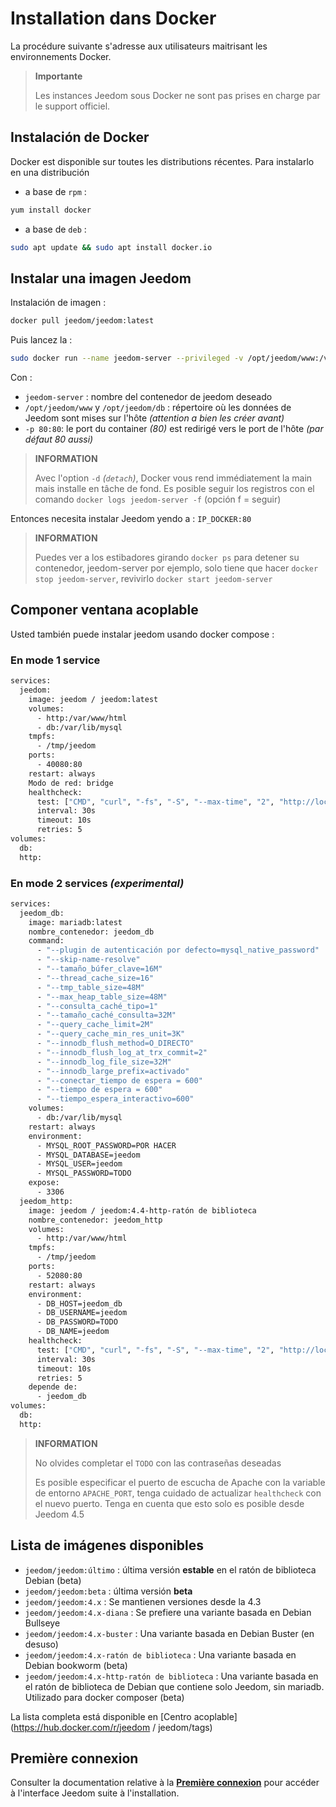 # Installation dans Docker

La procédure suivante s'adresse aux utilisateurs maitrisant les environnements Docker.

>**Importante**
>
>Les instances Jeedom sous Docker ne sont pas prises en charge par le support officiel.

## Instalación de Docker

Docker est disponible sur toutes les distributions récentes.
Para instalarlo en una distribución

- a base de ``rpm`` :
````sh
yum install docker
````

- a base de ``deb`` :
````sh
sudo apt update && sudo apt install docker.io
````

## Instalar una imagen Jeedom

Instalación de imagen :
````sh
docker pull jeedom/jeedom:latest
````

Puis lancez la :
````sh
sudo docker run --name jeedom-server --privileged -v /opt/jeedom/www:/var/www/html -v /opt/jeedom/db:/var/lib/mysql -p 80:80 -d jeedom / jeedom:latest
````

Con :

- ``jeedom-server`` : nombre del contenedor de jeedom deseado
- ``/opt/jeedom/www`` y ``/opt/jeedom/db`` : répertoire où les données de Jeedom sont mises sur l'hôte *(attention a bien les créer avant)*
- ``-p 80:80``: le port du container *(80)* est redirigé vers le port de l'hôte *(par défaut 80 aussi)*

> **INFORMATION**
>
> Avec l'option `-d` *(``detach``)*, Docker vous rend immédiatement la main mais installe en tâche de fond. Es posible seguir los registros con el comando `docker logs jeedom-server -f` (opción f = seguir)

Entonces necesita instalar Jeedom yendo a : ``IP_DOCKER:80``

> **INFORMATION**
>
> Puedes ver a los estibadores girando ``docker ps`` para detener su contenedor, jeedom-server por ejemplo, solo tiene que hacer ``docker stop jeedom-server``, revivirlo ``docker start jeedom-server``

## Componer ventana acoplable

Usted también puede instalar jeedom usando docker compose :

### En mode 1 service

```dockerfile
services:
  jeedom:
    image: jeedom / jeedom:latest
    volumes:
      - http:/var/www/html
      - db:/var/lib/mysql
    tmpfs:
      - /tmp/jeedom
    ports:
      - 40080:80
    restart: always
    Modo de red: bridge
    healthcheck:
      test: ["CMD", "curl", "-fs", "-S", "--max-time", "2", "http://localhost:80"]
      interval: 30s
      timeout: 10s
      retries: 5
volumes:
  db:
  http:
```

### En mode 2 services *(experimental)*

```dockerfile
services:
  jeedom_db:
    image: mariadb:latest
    nombre_contenedor: jeedom_db
    command:
      - "--plugin de autenticación por defecto=mysql_native_password"
      - "--skip-name-resolve"
      - "--tamaño_búfer_clave=16M"
      - "--thread_cache_size=16"
      - "--tmp_table_size=48M"
      - "--max_heap_table_size=48M"
      - "--consulta_caché_tipo=1"
      - "--tamaño_caché_consulta=32M"
      - "--query_cache_limit=2M"
      - "--query_cache_min_res_unit=3K"
      - "--innodb_flush_method=O_DIRECTO"
      - "--innodb_flush_log_at_trx_commit=2"
      - "--innodb_log_file_size=32M"
      - "--innodb_large_prefix=activado"
      - "--conectar_tiempo de espera = 600"
      - "--tiempo de espera = 600"
      - "--tiempo_espera_interactivo=600"
    volumes:
      - db:/var/lib/mysql
    restart: always
    environment:
      - MYSQL_ROOT_PASSWORD=POR HACER
      - MYSQL_DATABASE=jeedom
      - MYSQL_USER=jeedom
      - MYSQL_PASSWORD=TODO
    expose:
      - 3306
  jeedom_http:
    image: jeedom / jeedom:4.4-http-ratón de biblioteca
    nombre_contenedor: jeedom_http
    volumes:
      - http:/var/www/html
    tmpfs:
      - /tmp/jeedom
    ports:
      - 52080:80
    restart: always
    environment:
      - DB_HOST=jeedom_db
      - DB_USERNAME=jeedom
      - DB_PASSWORD=TODO
      - DB_NAME=jeedom
    healthcheck:
      test: ["CMD", "curl", "-fs", "-S", "--max-time", "2", "http://localhost:80"]
      interval: 30s
      timeout: 10s
      retries: 5
    depende de:
      - jeedom_db
volumes:
  db:
  http:
```

>**INFORMATION**
>
>No olvides completar el `TODO` con las contraseñas deseadas
>
>Es posible especificar el puerto de escucha de Apache con la variable de entorno `APACHE_PORT`, tenga cuidado de actualizar `healthcheck` con el nuevo puerto. Tenga en cuenta que esto solo es posible desde Jeedom 4.5

## Lista de imágenes disponibles

- `jeedom/jeedom:último` : última versión **estable** en el ratón de biblioteca Debian (beta)
- `jeedom/jeedom:beta` : última versión **beta**
- `jeedom/jeedom:4.x` : Se mantienen versiones desde la 4.3
- `jeedom/jeedom:4.x-diana` : Se prefiere una variante basada en Debian Bullseye
- `jeedom/jeedom:4.x-buster` : Una variante basada en Debian Buster (en desuso)
- `jeedom/jeedom:4.x-ratón de biblioteca` : Una variante basada en Debian bookworm (beta)
- `jeedom/jeedom:4.x-http-ratón de biblioteca` : Una variante basada en el ratón de biblioteca de Debian que contiene solo Jeedom, sin mariadb. Utilizado para docker composer (beta)

La lista completa está disponible en [Centro acoplable](https://hub.docker.com/r/jeedom / jeedom/tags)

## Première connexion

Consulter la documentation relative à la [**Première connexion**](../premiers-pas/#Première%20connexion) pour accéder à l'interface Jeedom suite à l'installation.

